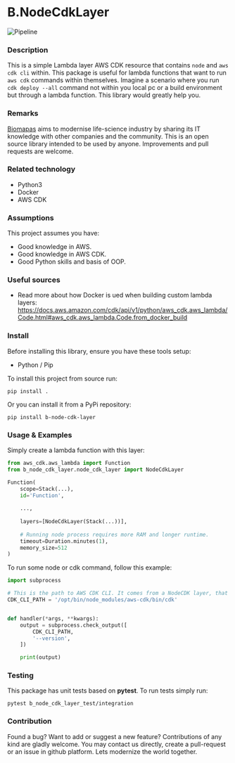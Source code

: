 # B.NodeCdkLayer

![Pipeline](https://github.com/Biomapas/B.NodeCdkLayer/workflows/Pipeline/badge.svg?branch=master)

### Description

This is a simple Lambda layer AWS CDK resource that contains `node` and `aws cdk cli` within. 
This package is useful for lambda functions that want to run `aws cdk` commands within themselves.
Imagine a scenario where you run `cdk deploy --all` command not within you local pc or a build environment
but through a lambda function. This library would greatly help you.

### Remarks

[Biomapas](https://www.biomapas.com/) aims to modernise life-science industry by sharing its IT knowledge with other companies and the community. 
This is an open source library intended to be used by anyone. 
Improvements and pull requests are welcome. 

### Related technology

- Python3
- Docker
- AWS CDK

### Assumptions

This project assumes you have:

- Good knowledge in AWS. 
- Good knowledge in AWS CDK. 
- Good Python skills and basis of OOP.

### Useful sources

- Read more about how Docker is ued when building custom lambda layers:<br>
  https://docs.aws.amazon.com/cdk/api/v1/python/aws_cdk.aws_lambda/Code.html#aws_cdk.aws_lambda.Code.from_docker_build

### Install

Before installing this library, ensure you have these tools setup:

- Python / Pip

To install this project from source run:

```
pip install .
```

Or you can install it from a PyPi repository:

```
pip install b-node-cdk-layer
```

### Usage & Examples

Simply create a lambda function with this layer:

```python
from aws_cdk.aws_lambda import Function
from b_node_cdk_layer.node_cdk_layer import NodeCdkLayer

Function(
    scope=Stack(...),
    id='Function',
    
    ...,
  
    layers=[NodeCdkLayer(Stack(...))],
  
    # Running node process requires more RAM and longer runtime.
    timeout=Duration.minutes(1),
    memory_size=512
)
```

To run some node or cdk command, follow this example:

```python
import subprocess

# This is the path to AWS CDK CLI. It comes from a NodeCDK layer, that is a custom-built layer using docker.
CDK_CLI_PATH = '/opt/bin/node_modules/aws-cdk/bin/cdk'


def handler(*args, **kwargs):
    output = subprocess.check_output([
        CDK_CLI_PATH,
        '--version',
    ])

    print(output)
```

### Testing

This package has unit tests based on **pytest**.
To run tests simply run:

```
pytest b_node_cdk_layer_test/integration
```

### Contribution

Found a bug? Want to add or suggest a new feature? 
Contributions of any kind are gladly welcome. 
You may contact us directly, create a pull-request or an issue in github platform. 
Lets modernize the world together.
